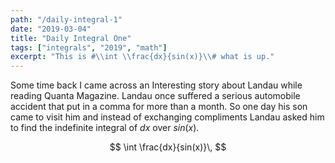 ```yaml
---
path: "/daily-integral-1"
date: "2019-03-04"
title: "Daily Integral One"
tags: ["integrals", "2019", "math"]
excerpt: "This is #\\int \\frac{dx}{sin(x)}\\# what is up."
---
```


Some time back I came across an Interesting story about Landau while reading Quanta Magazine. Landau once suffered a serious automobile accident that put in a comma for more than a month. So one day his son came to visit him and instead of exchanging compliments Landau asked him to find the indefinite integral of $dx$ over $sin(x)$.

<!-- excerpt: "Calculating Landau's Integral $sin(x)$ -->

$$
\int \frac{dx}{sin(x)}\,
$$
